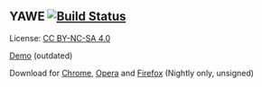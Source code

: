 YAWE
[![Build Status](https://travis-ci.org/davidkna/YAWE.svg?branch=master)](https://travis-ci.org/davidkna/YAWE)
----------
License: [CC BY-NC-SA 4.0](http://creativecommons.org/licenses/by-nc-sa/4.0/)

[Demo](http://davidkna.github.io/YAWE) (outdated)

Download for [Chrome](https://chrome.google.com/webstore/detail/daffpdngkoncjmbmpbmpkpehjjkffinb/), [Opera](https://addons.opera.com/de/extensions/details/yawe-yet-another-wiki-extension/) and [Firefox](https://github.com/davidkna/YAWE/releases/latest) (Nightly only, unsigned)
